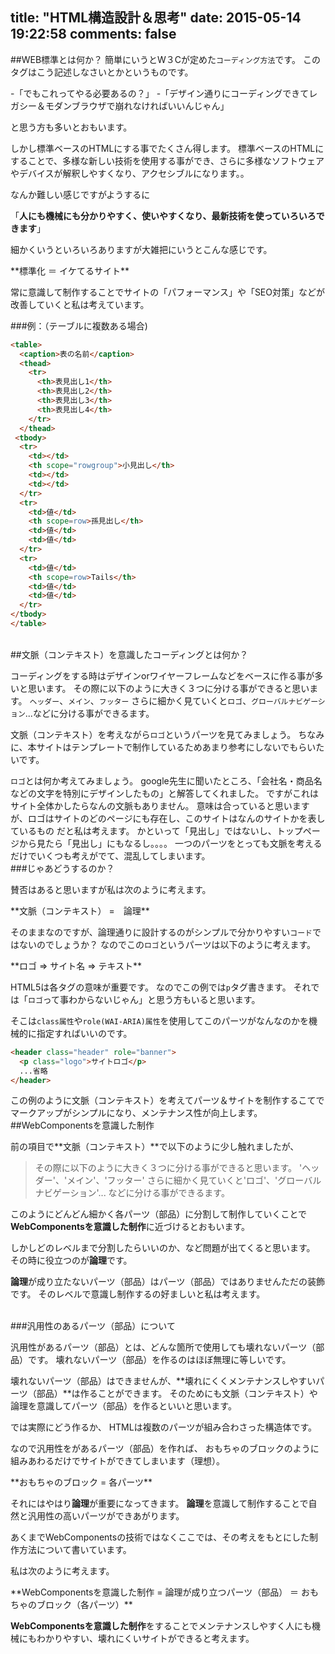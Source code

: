 title: "HTML構造設計＆思考"
date: 2015-05-14 19:22:58
comments: false
---
##WEB標準とは何か？
簡単にいうとW３Cが定めた`コーディング方法`です。
このタグはこう記述しなさいとかというものです。

-「でもこれってやる必要あるの？」
-「デザイン通りにコーディングできてレガシー＆モダンブラウザで崩れなければいいんじゃん」

と思う方も多いとおもいます。

しかし標準ベースのHTMLにする事でたくさん得します。
標準ベースのHTMLにすることで、多様な新しい技術を使用する事ができ、さらに多様なソフトウェアやデバイスが解釈しやすくなり、アクセシブルになります。。

なんか難しい感じですがようするに

「**人にも機械にも分かりやすく、使いやすくなり、最新技術を使っていろいろできます**」

細かくいうといろいろありますが大雑把にいうとこんな感じです。

<div class="em">**標準化 ＝ イケてるサイト**</div>


常に意識して制作することでサイトの「パフォーマンス」や「SEO対策」などが改善していくと私は考えています。

###例：（テーブルに複数ある場合)

```html
<table>
  <caption>表の名前</caption>
  <thead>
    <tr>
      <th>表見出し1</th>
      <th>表見出し2</th>
      <th>表見出し3</th>
      <th>表見出し4</th>
    </tr>
  </thead>
 <tbody>
  <tr>
    <td></td>
    <th scope="rowgroup">小見出し</th>
    <td></td>
    <td></td>
  </tr>
  <tr>
    <td>値</td>
    <th scope=row>孫見出し</th>
    <td>値</td>
    <td>値</td>
  </tr>
  <tr>
    <td>値</td>
    <th scope=row>Tails</th>
    <td>値</td>
    <td>値</td>
  </tr>
</tbody>
</table>
```

<br>
##文脈（コンテキスト）を意識したコーディングとは何か？

コーディングをする時はデザインorワイヤーフレームなどをベースに作る事が多いと思います。
その際に以下のように大きく３つに分ける事ができると思います。
`ヘッダー`、`メイン`、`フッター`
さらに細かく見ていくと`ロゴ`、`グローバルナビゲーション`...などに分ける事ができるます。

文脈（コンテキスト）を考えながら`ロゴ`というパーツを見てみましょう。
ちなみに、本サイトはテンプレートで制作しているためあまり参考にしないでもらいたいです。

`ロゴ`とは何か考えてみましょう。
google先生に聞いたところ、「会社名・商品名などの文字を特別にデザインしたもの」と解答してくれました。
ですがこれはサイト全体かしたらなんの文脈もありません。
意味は合っていると思いますが、ロゴはサイトのどのページにも存在し、このサイトはなんのサイトかを表しているもの
だと私は考えます。
かといって「見出し」ではないし、トップページから見たら「見出し」にもなるし。。。。
一つのパーツをとっても文脈を考えるだけでいくつも考えがでて、混乱してしまいます。
<br>
###じゃあどうするのか？

賛否はあると思いますが私は次のように考えます。

<div class="em">**文脈（コンテキスト） =　論理**</div>

そのままなのですが、論理通りに設計するのがシンプルで分かりやすい`コード`ではないのでしょうか？
なのでこの`ロゴ`というパーツは以下のように考えます。

<div class="em">**ロゴ => サイト名 => テキスト**</div>

HTML5は各タグの意味が重要です。
なのでこの例では`p`タグ書きます。
それでは「`ロゴ`って事わからないじゃん」と思う方もいると思います。

そこは`class属性`や`role(WAI-ARIA)属性`を使用してこのパーツがなんなのかを機械的に指定すればいいのです。

```html
<header class="header" role="banner">
  <p class="logo">サイトロゴ</p>
  ...省略
</header>
```

この例のように文脈（コンテキスト）を考えてパーツ＆サイトを制作するこてでマークアップがシンプルになり、メンテナンス性が向上します。
<br>
##WebComponentsを意識した制作

前の項目で**文脈（コンテキスト）**で以下のように少し触れましたが、


> その際に以下のように大きく３つに分ける事ができると思います。
> 'ヘッダー'、'メイン'、'フッター'
> さらに細かく見ていくと'ロゴ'、'グローバルナビゲーション'...
> などに分ける事ができるます。

このようにどんどん細かく各パーツ（部品）に分割して制作していくことで
**WebComponentsを意識した制作**に近づけるとおもいます。

しかしどのレベルまで分割したらいいのか、など問題が出てくると思います。
その時に役立つのが**論理**です。

**論理**が成り立たないパーツ（部品）はパーツ（部品）ではありませんただの装飾です。
そのレベルで意識し制作するの好ましいと私は考えます。

<br>
###汎用性のあるパーツ（部品）について

汎用性があるパーツ（部品）とは、どんな箇所で使用しても壊れないパーツ（部品）です。
壊れないパーツ（部品）を作るのはほぼ無理に等しいです。

壊れないパーツ（部品）はできませんが、**壊れにくくメンテナンスしやすいパーツ（部品）**は作ることができます。
そのためにも文脈（コンテキスト）や論理を意識してパーツ（部品）を作るといいと思います。

では実際にどう作るか、
HTMLは複数のパーツが組み合わさった構造体です。

なので汎用性をがあるパーツ（部品）を作れば、
おもちゃのブロックのように組みあわるだけでサイトができてしまいます（理想）。

<div class="em">**おもちゃのブロック = 各パーツ**</div>

それにはやはり**論理**が重要になってきます。
**論理**を意識して制作することで自然と汎用性の高いパーツができあがります。

あくまでWebComponentsの技術ではなくここでは、その考えをもとにした制作方法について書いています。

私は次のように考えます。

<div class="em">**WebComponentsを意識した制作 = 論理が成り立つパーツ（部品） ＝ おもちゃのブロック（各パーツ）**</div>

**WebComponentsを意識した制作**をすることでメンテナンスしやすく人にも機械にもわかりやすい、壊れにくいサイトができると考えます。
<br>
